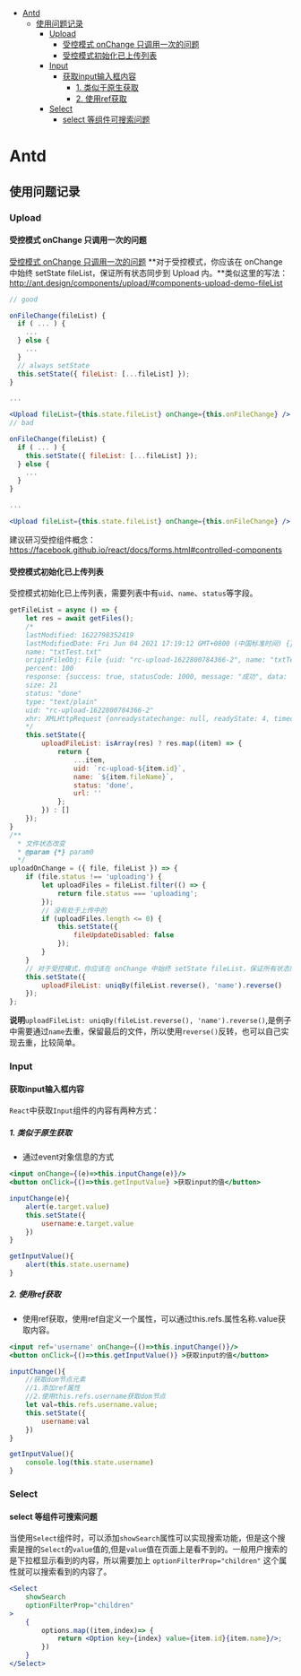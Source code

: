 <!--
 * @Author: tangdaoyong
 * @Date: 2021-06-03 17:09:42
 * @LastEditors: tangdaoyong
 * @LastEditTime: 2021-06-10 17:48:02
 * @Description: Antd
-->
<!-- TOC -->

- [Antd](#antd)
    - [使用问题记录](#使用问题记录)
        - [Upload](#upload)
            - [受控模式 onChange 只调用一次的问题](#受控模式-onchange-只调用一次的问题)
            - [受控模式初始化已上传列表](#受控模式初始化已上传列表)
        - [Input](#input)
            - [获取input输入框内容](#获取input输入框内容)
                - [1. 类似于原生获取](#1-类似于原生获取)
                - [2. 使用ref获取](#2-使用ref获取)
        - [Select](#select)
            - [select 等组件可搜索问题](#select-等组件可搜索问题)

<!-- /TOC -->
# Antd

## 使用问题记录

### Upload

#### 受控模式 onChange 只调用一次的问题

[受控模式 onChange 只调用一次的问题](https://github.com/ant-design/ant-design/issues/2423)
**对于受控模式，你应该在 onChange 中始终 setState fileList，保证所有状态同步到 Upload 内。**类似这里的写法：http://ant.design/components/upload/#components-upload-demo-fileList
```jsx
// good

onFileChange(fileList) {
  if ( ... ) {
    ...
  } else {
    ...
  }
  // always setState
  this.setState({ fileList: [...fileList] });
}

...

<Upload fileList={this.state.fileList} onChange={this.onFileChange} />
// bad

onFileChange(fileList) {
  if ( ... ) {
    this.setState({ fileList: [...fileList] });
  } else {
    ...
  }
}

...

<Upload fileList={this.state.fileList} onChange={this.onFileChange} />
```
建议研习受控组件概念：https://facebook.github.io/react/docs/forms.html#controlled-components

#### 受控模式初始化已上传列表

受控模式初始化已上传列表，需要列表中有`uid`、`name`、`status`等字段。
```jsx
getFileList = async () => {
    let res = await getFiles();
    /*
    lastModified: 1622798352419
    lastModifiedDate: Fri Jun 04 2021 17:19:12 GMT+0800 (中国标准时间) {}
    name: "txtTest.txt"
    originFileObj: File {uid: "rc-upload-1622800784366-2", name: "txtTest.txt", lastModified: 1622798352419, lastModifiedDate: Fri Jun 04 2021 17:19:12 GMT+0800 (中国标准时间), webkitRelativePath: "", …}
    percent: 100
    response: {success: true, statusCode: 1000, message: "成功", data: "ed0b84dbdcd68924da314bed0ad302e3.txt"}
    size: 21
    status: "done"
    type: "text/plain"
    uid: "rc-upload-1622800784366-2"
    xhr: XMLHttpRequest {onreadystatechange: null, readyState: 4, timeout: 0, withCredentials: false, upload: XMLHttpRequestUpload, …}
    */
    this.setState({
        uploadFileList: isArray(res) ? res.map((item) => {
            return {
                ...item,
                uid: `rc-upload-${item.id}`,
                name: `${item.fileName}`,
                status: 'done',
                url: ''
            };
        }) : []
    });
}
/**
  * 文件状态改变
  * @param {*} param0 
  */
uploadOnChange = ({ file, fileList }) => {
    if (file.status !== 'uploading') {
        let uploadFiles = fileList.filter(() => {
            return file.status === 'uploading';
        });
        // 没有处于上传中的
        if (uploadFiles.length <= 0) {
            this.setState({
                fileUpdateDisabled: false
            });
        }
    }
    // 对于受控模式，你应该在 onChange 中始终 setState fileList，保证所有状态同步到 Upload 内。
    this.setState({
        uploadFileList: uniqBy(fileList.reverse(), 'name').reverse()
    });
};
```
**说明**`uploadFileList: uniqBy(fileList.reverse(), 'name').reverse()`,是例子中需要通过`name`去重，保留最后的文件，所以使用`reverse()`反转，也可以自己实现去重，比较简单。

### Input

#### 获取input输入框内容

`React`中获取`Input`组件的内容有两种方式：

##### 1. 类似于原生获取
* 通过event对象信息的方式
```jsx
<input onChange={(e)=>this.inputChange(e)}/>
<button onClick={()=>this.getInputValue} >获取input的值</button>

inputChange(e){
	alert(e.target.value)
	this.setState({
		username:e.target.value
	})
}

getInputValue(){
	alert(this.state.username)
}
```

##### 2. 使用ref获取
* 使用ref获取，使用ref自定义一个属性，可以通过this.refs.属性名称.value获取内容。
```jsx
<input ref='username' onChange={()=>this.inputChange()}/>
<button onClick={()=>this.getInputValue()} >获取input的值</button>

inputChange(){
	//获取dom节点元素
	//1.添加ref属性
	//2.使用this.refs.username获取dom节点
	let val=this.refs.username.value;
	this.setState({
		username:val
	})
}

getInputValue(){
	console.log(this.state.username)
}
```

### Select

#### select 等组件可搜索问题

当使用`Select`组件时，可以添加`showSearch`属性可以实现搜索功能，但是这个搜索是搜的`Select`的`value`值的,但是`value`值在页面上是看不到的。一般用户搜索的是下拉框显示看到的内容，所以需要加上 `optionFilterProp="children"` 这个属性就可以搜索看到的内容了。
```jsx
<Select
	showSearch
	optionFilterProp="children"
>
	{
        options.map((item,index)=> {
            return <Option key={index} value={item.id}{item.name}/>;
        })
    }
</Select>
```